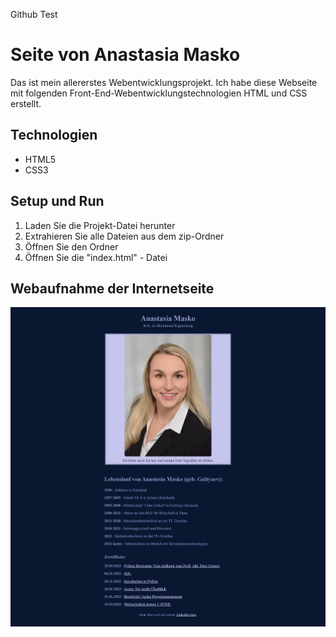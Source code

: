 Github Test

# Seite von Anastasia Masko
Das ist mein allererstes Webentwicklungsprojekt. Ich habe diese Webseite mit folgenden Front-End-Webentwicklungstechnologien HTML und CSS erstellt. 

## Technologien
* HTML5
* CSS3

## Setup und Run
1. Laden Sie die Projekt-Datei herunter 
2. Extrahieren Sie alle Dateien aus dem zip-Ordner
3. Öffnen Sie den Ordner
4. Öffnen Sie die "index.html" - Datei

## Webaufnahme der Internetseite
![Screenshot der Onepage](./Webaufnahme_Lebenslauf_Masko.jpeg)
